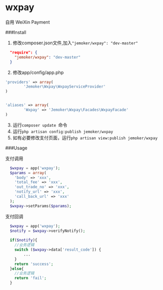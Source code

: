# wxpay
自用
WeiXin Payment 

###Install

1. 修改composer.json文件,加入```"jemoker/wxpay": "dev-master"```
```json
  "require": {
    "jemoker/wxpay": "dev-master"
  }
```

2. 修改app/config/app.php
```php
'providers' => array(
  		'Jemoker\Wxpay\WxpayServiceProvider'
)


'aliases' => array(
		'Wxpay' => 'Jemoker\Wxpay\Facades\WxpayFacade'
)
```

3. 运行```composer update ```命令
4. 运行```php artisan config:publish jemoker/wxpay```
5. 如有必要修改支付页面，运行```php artisan view:publish jemoker/wxpay```


###Usage

支付调用 
```php  
  $wxpay = app('wxpay');
  $params = array(
  	'body' => 'xxx',
  	'total_fee' => 'xxx',
  	'out_trade_no' => 'xxx',
  	'notify_url' => 'xxx',
  	'call_back_url' => 'xxx'
  );
  $wxpay->setParams($params);
```

支付回调

```php
  $wxpay = app('wxpay');
  $notify = $wxpay->verifyNotify(); 
  
  if($notify){
    //业务逻辑
    switch ($wxpay->data['result_code']) {
    	...
    }
    return 'success';
  }else{
    //业务逻辑
    return 'fail';
  }
```

